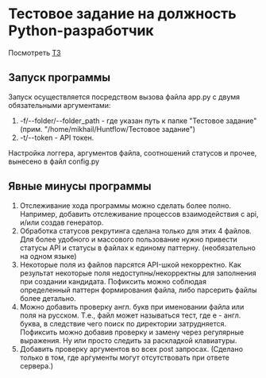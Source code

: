 # Тестовое задание на должность Python-разработчик

Посмотреть [ТЗ](https://github.com/Stormx480/tests/blob/master/Huntflow/%D0%A2%D0%B5%D1%81%D1%82%D0%BE%D0%B2%D0%BE%D0%B5%20%D0%B7%D0%B0%D0%B4%D0%B0%D0%BD%D0%B8%D0%B5/%20README.md)

## Запуск программы

Запуск осуществляется посредством вызова файла app.py с двумя обязательными аргументами:
  1) -f/--folder/--folder_path - где указан путь к папке "Тестовое задание"(прим. "/home/mikhail/Huntflow/Тестовое задание")
  2) -t/--token - API токен.

Настройка логгера, аргументов файла, соотношений статусов и прочее, вынесено в файл config.py

## Явные минусы программы

1) Отслеживание хода программы можно сделать более полно.
   Например, добавить отслеживание процессов взаимодействия с api, и/или создав генератор.
2) Обработка статусов рекрутинга сделана только для этих 4 файлов.
   Для более удобного и массового пользование нужно привести статусы API и статусы в файлах к единому паттерну. (необязательно на одном языке)
3) Некоторые поля из файлов парсятся API-шкой некорректно. Как результат некоторые поля недоступны/некорректны для заполнения при создании кандидата.
   Пофиксить можно соблюдая определенный паттерн формирования файла, либо парсерить файлы более детально.
4) Можно добавить проверку англ. букв при именовании файла или поля на русском. Т.е., файл может называться тeст, где e - англ. буква, в следствие чего поиск по директории затрудняется.
   Пофиксить можно добавив проверку и замену через регулярные выражения. Ну или просто следить за раскладкой клавиатуры.
5) Добавить проверку аргументов во всех post запросах. (Сделано только в том, где аргументы могут отсутствовать при ответе сервера.)
